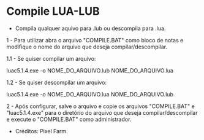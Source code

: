 # Compile LUA-LUB

- Compila qualquer aquivo para .lub ou descompila para .lua.

1 - Para utilizar abra o arquivo "COMPILE.BAT" como bloco de notas e modifique o nome do arquivo que deseja compilar/descompilar.

1.1 - Se quiser compilar um arquivo:

luac5.1.4.exe -o NOME_DO_ARQUIVO.lub NOME_DO_ARQUIVO.lua

1.2 - Se quiser descompilar um arquivo:

luac5.1.4.exe -o NOME_DO_ARQUIVO.lua NOME_DO_ARQUIVO.lub

2 - Após configurar, salve o arquivo e copie os arquivos "COMPILE.BAT" e "luac5.1.4.exe" para o diretório do arquivo que deseja compilar/descompilar e execute o "COMPILE.BAT" como administrador.

- Créditos: Pixel Farm.
